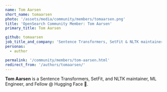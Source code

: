 ```yaml
---
name: Tom Aarsen
short_name: tomaarsen
photo: '/assets/media/community/members/tomaarsen.png'
title: 'OpenSearch Community Member: Tom Aarsen'
primary_title: Tom Aarsen

github: tomaarsen
job_title_and_company: 'Sentence Transformers, SetFit & NLTK maintainer, ML Engineer, and Fellow @ 🤗Hugging Face'
personas:
  - author

permalink: '/community/members/tom-aarsen.html'
redirect_from: '/authors/tomaarsen/'
---
```


**Tom Aarsen** is a Sentence Transformers, SetFit, and NLTK maintainer, ML Engineer, and Fellow @ Hugging Face 🤗.